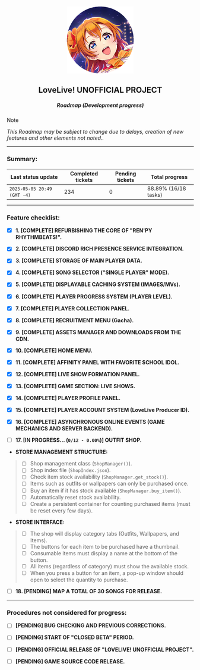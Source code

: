 <p align="center">
  <img width="180" height="180" src="https://github.com/CharlieFuu69/RenPy_RhythmBeats/blob/main/icons/llup_icon.png">
</p>

<h2 align="center"> LoveLive! UNOFFICIAL PROJECT </h2>
<h5 align="center"> Roadmap (Development progress) </h5>

> [!NOTE]
> _This Roadmap may be subject to change due to delays, creation of new features and other elements not noted.._

---

### Summary:

| Last status update             | Completed tickets   | Pending tickets    | Total progress         |
|---|---|---|---|
| `2025-05-05 20:49 (GMT -4)`    | 234                 | 0                  | 88.89% (16/18 tasks)   |

---

### Feature checklist:

- [x] **1. [COMPLETE] REFURBISHING THE CORE OF "REN'PY RHYTHMBEATS!".**

- [x] **2. [COMPLETE] DISCORD RICH PRESENCE SERVICE INTEGRATION.**

- [x] **3. [COMPLETE] STORAGE OF MAIN PLAYER DATA.**

- [x] **4. [COMPLETE] SONG SELECTOR ("SINGLE PLAYER" MODE).**

- [x] **5. [COMPLETE] DISPLAYABLE CACHING SYSTEM (IMAGES/MVs).**

- [x] **6. [COMPLETE] PLAYER PROGRESS SYSTEM (PLAYER LEVEL).**

- [x] **7. [COMPLETE] PLAYER COLLECTION PANEL.**

- [x] **8. [COMPLETE] RECRUITMENT MENU (Gacha).**

- [x] **9. [COMPLETE] ASSETS MANAGER AND DOWNLOADS FROM THE CDN.**

- [x] **10. [COMPLETE] HOME MENU.**

- [x] **11. [COMPLETE] AFFINITY PANEL WITH FAVORITE SCHOOL IDOL.**

- [x] **12. [COMPLETE] LIVE SHOW FORMATION PANEL.**

- [x] **13. [COMPLETE] GAME SECTION: LIVE SHOWS.**

- [x] **14. [COMPLETE] PLAYER PROFILE PANEL.**

- [x] **15. [COMPLETE] PLAYER ACCOUNT SYSTEM (LoveLive Producer ID).**

- [x] **16. [COMPLETE] ASYNCHRONOUS ONLINE EVENTS (GAME MECHANICS AND SERVER BACKEND).**

- [ ] **17. [IN PROGRESS... (`0/12 - 0.00%`)] OUTFIT SHOP.**

* **STORE MANAGEMENT STRUCTURE:**
> - [ ] Shop management class (`ShopManager()`).
> - [ ] Shop index file (`ShopIndex.json`).
> - [ ] Check item stock availability (`ShopManager.get_stock()`).
> - [ ] Items such as outfits or wallpapers can only be purchased once.
> - [ ] Buy an item if it has stock available (`ShopManager.buy_item()`).
> - [ ] Automatically reset stock availability.
> - [ ] Create a persistent container for counting purchased items (must be reset every few days).

* **STORE INTERFACE:**
> - [ ] The shop will display category tabs (Outfits, Wallpapers, and Items).
> - [ ] The buttons for each item to be purchased have a thumbnail.
> - [ ] Consumable items must display a name at the bottom of the button.
> - [ ] All items (regardless of category) must show the available stock.
> - [ ] When you press a button for an item, a pop-up window should open to select the quantity to purchase.

- [ ] **18. [PENDING] MAP A TOTAL OF 30 SONGS FOR RELEASE.**

---

### Procedures not considered for progress:

- [ ] **[PENDING] BUG CHECKING AND PREVIOUS CORRECTIONS.**

- [ ] **[PENDING] START OF "CLOSED BETA" PERIOD.**

- [ ] **[PENDING] OFFICIAL RELEASE OF "LOVELIVE! UNOFFICIAL PROJECT".**

- [ ] **[PENDING] GAME SOURCE CODE RELEASE.**
